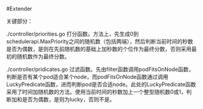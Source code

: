 #Extender 

关键部分：

./controller/priorities.go
打分函数。方法上，先生成0到schedulerapi.MaxPriority之间的随机数（包括两端），然后判断当前时间的秒数是否为偶数，是则在先前随机数的基础上加秒数的个位作为最终分数，否则采用最初的随机数作为最终分数。 

./controller/pridicates.go
过滤函数。先由filter函数调用podFitsOnNode函数，判断是否有某个pod适合某个node，而podFitsOnNode函数通过调用LuckyPredicate函数，进而判断pod是否合适node。此处的LuckyPredicate函数采用了时间加随机数的方法。使用当前时间的秒数加上一个整型随机数0或1，判断加和是否为偶数，是则为lucky，否则不是。 

